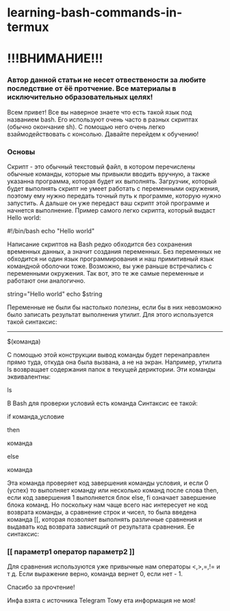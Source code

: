 # learning-bash-commands-in-termux

# !!!ВНИМАНИЕ!!!
### Автор данной статьи не несет отвествености за любите последствие от ёё протчение. Все материалы в исключительно образовательных целях!

Всем привет! Все вы наверное знаете что есть такой язык под названием bash. Его используют очень часто в разных скриптах (обычно окончание sh). С помощью него очень легко взаймодействовать с консолью. Давайте перейдем к обучению!

### Основы

Скрипт - это обычный текстовый файл, в котором перечислены обычные команды, которые мы привыкли вводить вручную, а также указанна программа, которая будет их выполнять. Загрузчик, который будет выполнять скрипт не умеет работать с переменными окружения, поэтому ему нужно передать точный путь к программе, которую нужно запустить. А дальше он уже передаст ваш скрипт этой программе и начнется выполнение.
Пример самого легко скрипта, который выдаст Hello world:

#!/bin/bash
echo "Hello world"

Написание скриптов на Bash редко обходится без сохранения временных данных, а значит создания переменных. Без переменных не обходится ни один язык программирования и наш примитивный язык командной оболочки тоже.
Возможно, вы уже раньше встречались с переменными окружения. Так вот, это те же самые переменные и работают они аналогично.

string="Hello world"
echo $string

Переменные не были бы настолько полезны, если бы в них невозможно было записать результат выполнения утилит. Для этого используется такой синтаксис:

---

$(команда)

С помощью этой конструкции вывод команды будет перенаправлен прямо туда, откуда она была вызвана, а не на экран. Например, утилита ls возвращает содержания папок в текущей дериктории. Эти команды эквивалентны:

ls

В Bash для проверки условий есть команда Синтаксис ее такой:

if команда_условие 

then

команда

else 

команда

Эта команда проверяет код завершения команды условия, и если 0 (успех) то выполняет команду или несколько команд после слова then, если код завершения 1 выполняется блок else, fi означает завершение блока команд.
Но поскольку нам чаще всего нас интересует не код возврата команды, а сравнение строк и чисел, то была введена команда [[, которая позволяет выполнять различные сравнения и выдавать код возврата зависящий от результата сравнения. Ее синтаксис:

### [[ параметр1 оператор параметр2 ]]

Для сравнения используются уже привычные нам операторы <,>,=,!= и т д. Если выражение верно, команда вернет 0, если нет - 1.

 Спасибо за прочтение!

Инфа взята с источника Telegram 
Тому ета информация не моя!
